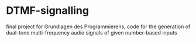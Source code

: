 # DTMF-signalling
final project for Grundlagen des Programmierens, code for the generation of dual-tone multi-frequency audio signals of given number-based inputs
